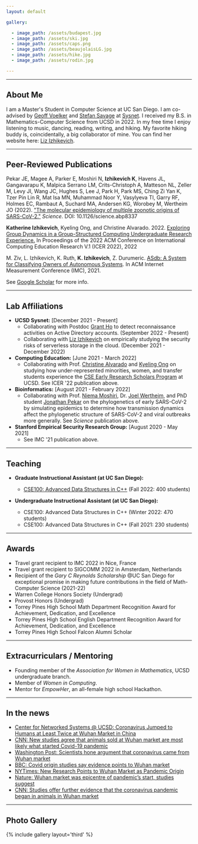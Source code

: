 ```yaml
---
layout: default

gallery:

  - image_path: /assets/budapest.jpg
  - image_path: /assets/ski.jpg
  - image_path: /assets/caps.png
  - image_path: /assets/beaujolaisLG.jpg
  - image_path: /assets/hike.jpg
  - image_path: /assets/rodin.jpg

---
```


* * *
## About Me

I am a Master's Student in Computer Science at UC San Diego. I am co-advised by [Geoff Voelker](https://cseweb.ucsd.edu/~voelker/) and [Stefan Savage](https://cseweb.ucsd.edu/~savage/) at [Sysnet](https://www.sysnet.ucsd.edu/sysnet/). I received my B.S. in Mathematics-Computer Science from UCSD in 2022. In my free time I enjoy listening to music, dancing, reading, writing, and hiking. My favorite hiking buddy is, coincidentally, a big collaborator of mine. You can find her website here: [Liz Izhikevich](https://lizizhikevich.github.io/).

* * *
## Peer-Reviewed Publications

Pekar JE, Magee A, Parker E, Moshiri N, **Izhikevich K**, Havens JL, Gangavarapu K, Malpica Serrano LM, Crits-Christoph A, Matteson NL, Zeller M, Levy JI, Wang JC, Hughes S, Lee J, Park H, Park MS, Ching Zi Yan K, Tzer Pin Lin R, Mat Isa MN, Muhammad Noor Y, Vasylyeva TI, Garry RF, Holmes EC, Rambaut A, Suchard MA, Andersen KG, Worobey M, Wertheim JO (2022). ["The molecular epidemiology of multiple zoonotic origins of SARS-CoV-2."](https://www.science.org/doi/10.1126/science.abp8337) *Science*. DOI: 10.1126/science.abp8337

**Katherine Izhikevich**, Kyeling Ong, and Christine Alvarado. 2022. [Exploring Group Dynamics in a Group-Structured Computing Undergraduate Research Experience.](/assets/papers/groupdynamicsicer2022.pdf) In Proceedings of the 2022 ACM Conference on International Computing Education Research V.1 (ICER 2022), 2022

M. Ziv, L. Izhikevich, K. Ruth, **K. Izhikevich**, Z. Durumeric. [ASdb: A System for Classifying Owners of Autonomous Systems](/assets/papers/finalASdb.pdf). In ACM Internet Measurement Conference (IMC), 2021. 

See [Google Scholar](https://scholar.google.com/citations?hl=en&user=SpNMl4kAAAAJ) for more info.

* * *
## Lab Affiliations

- **UCSD Sysnet:** [December 2021 - Present]
    - Collaborating with Postdoc [Grant Ho](https://cseweb.ucsd.edu/~grho/) to detect reconnaissance activities on Active Directory accounts. (September 2022 - Present)
    - Collaborating with [Liz Izhikevich](https://lizizhikevich.github.io/) on empirically studying the security risks of serverless storage in the cloud. (December 2021 - December 2022)
- **Computing Education:** [June 2021 - March 2022]
    - Collaborating with Prof. [Christine Alvarado](https://sites.google.com/a/eng.ucsd.edu/alvarado/) and [Kyeling Ong](https://www.linkedin.com/in/kyeling) on studying how under-represented minorities, women, and transfer students experience the [CSE Early Research Scholars Program](https://ersp.eng.ucsd.edu/) at UCSD. See ICER '22 publication above. 
- **Bioinformatics:** [August 2021 - February 2022]
    - Collaborating with Prof. [Niema Moshiri](https://niema.net), Dr. [Joel Wertheim](https://profiles.ucsd.edu/joel.wertheim), and PhD student [Jonathan Pekar](https://dbmi.ucsd.edu/people/students.html#Jonathan-Pekar) on the phylogenetics of early SARS-CoV-2 by simulating epidemics to determine how transmission dynamics affect the phylogenetic structure of SARS-CoV-2 and viral outbreaks more generally. See *Science* publication above. 
- **Stanford Empirical Security Research Group:** [August 2020 - May 2021]
    - See IMC '21 publication above. 
* * * 

## Teaching

- **Graduate Instructional Assistant (at UC San Diego):**
    - [CSE100: Advanced Data Structures in C++](https://cseweb.ucsd.edu/classes/fa22/cse100R-a/) (Fall 2022: 400 students)
 
- **Undergraduate Instructional Assistant (at UC San Diego):**
    - CSE100: Advanced Data Structures in C++ (Winter 2022: 470 students)
    - CSE100: Advanced Data Structures in C++ (Fall 2021: 230 students)

* * *
## Awards
* Travel grant recipient to IMC 2022 in Nice, France
* Travel grant recipient to SIGCOMM 2022 in Amsterdam, Netherlands
*	Recipient of the *Gary C Reynolds Scholarship* @UC San Diego for exceptional promise in making future contributions in the field of Math-Computer Science (2021-22)
*	Warren College Honors Society (Undergrad)
*	Provost Honors (Undergrad)
* Torrey Pines High School Math Department Recognition Award for Achievement, Dedication, and Excellence
* Torrey Pines High School English Department Recognition Award for Achievement, Dedication, and Excellence
* Torrey Pines High School Falcon Alumni Scholar

* * *

## Extracurriculars / Mentoring

* Founding member of the *Association for Women in Mathematics*, UCSD undergraduate branch.
*	Member of *Women in Computing*.
* Mentor for *EmpowHer*, an all-female high school Hackathon.

* * * 
## In the news

* [Center for Networked Systems @ UCSD: Coronavirus Jumped to Humans at Least Twice at Wuhan Market in China](https://cns.ucsd.edu/coronavirus-jumped-to-humans-at-least-twice-at-wuhan-market-in-china/)
* [CNN: New studies agree that animals sold at Wuhan market are most likely what started Covid-19 pandemic](https://www.cnn.com/2022/07/26/health/wuhan-market-covid-19/index.html)
* [Washington Post: Scientists hone argument that coronavirus came from Wuhan market](https://www.washingtonpost.com/science/2022/07/26/coronavirus-origin-wuhan-market/)
* [BBC: Covid origin studies say evidence points to Wuhan market](https://www.bbc.com/news/science-environment-62307383)
* [NYTimes: New Research Points to Wuhan Market as Pandemic Origin](https://www.nytimes.com/interactive/2022/02/26/science/covid-virus-wuhan-origins.html)
* [Nature: Wuhan market was epicentre of pandemic’s start, studies suggest](https://www.nature.com/articles/d41586-022-00584-8)
* [CNN: Studies offer further evidence that the coronavirus pandemic began in animals in Wuhan market](https://www.cnn.com/2022/02/26/health/coronavirus-origins-studies/index.html)


* * *
## Photo Gallery
{% include gallery layout='third' %}

